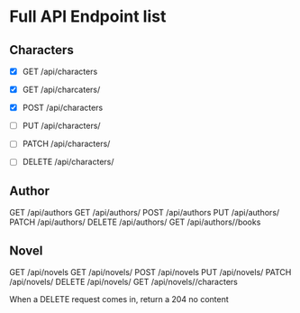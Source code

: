 # Full API Endpoint list

## Characters

- [x] GET     /api/characters
- [x] GET     /api/charcaters/<id>
- [x] POST    /api/characters
- [ ] PUT     /api/characters/<id>
- [ ] PATCH   /api/characters/<id>
- [ ] DELETE  /api/characters/<id>



## Author

GET     /api/authors
GET     /api/authors/<id>
POST    /api/authors
PUT     /api/authors/<id>
PATCH   /api/authors/<id>
DELETE  /api/authors/<id>
GET     /api/authors/<id>/books

## Novel

GET     /api/novels
GET     /api/novels/<id>
POST    /api/novels
PUT     /api/novels/<id>
PATCH   /api/novels/<id>
DELETE  /api/novels/<id>
GET     /api/novels/<id>/characters

When a DELETE request comes in, return a 204 no content



